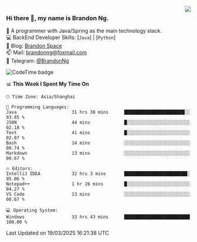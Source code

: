 <img  align="right" src="https://github-readme-stats-brandon0824.vercel.app/api/top-langs/?username=brandon0824&layout=compact">

### Hi there 👋, my name is Brandon Ng.

🌱 A programmer with Java/Spring as the main technology stack.  
💻 BackEnd Developer Skills: [`Java`] | [`Python`]  
📝 Blog: [Brandon Space](https://blog.brandonng.cc)  
📫 Mail: brandonng@foxmail.com  
📰 Telegram: [@BrandonNg](https://t.me/BrandonNg24)  

![CodeTime badge](https://img.shields.io/endpoint?style=flat-square&url=https%3A%2F%2Fapi.codetime.dev%2Fshield%3Fid%3D128%26project%3D%26in%3D604800000)

<!--START_SECTION:waka-->
📊 **This Week I Spent My Time On** 

```text
🕑︎ Time Zone: Asia/Shanghai

💬 Programming Languages: 
Java                     31 hrs 38 mins      ███████████████████████░░   93.85 % 
JSON                     44 mins             █░░░░░░░░░░░░░░░░░░░░░░░░   02.18 % 
Text                     41 mins             █░░░░░░░░░░░░░░░░░░░░░░░░   02.07 % 
Bash                     14 mins             ░░░░░░░░░░░░░░░░░░░░░░░░░   00.74 % 
Markdown                 13 mins             ░░░░░░░░░░░░░░░░░░░░░░░░░   00.67 % 

🔥 Editors: 
IntelliJ IDEA            32 hrs 3 mins       ████████████████████████░   95.06 % 
Notepad++                1 hr 26 mins        █░░░░░░░░░░░░░░░░░░░░░░░░   04.27 % 
VS Code                  13 mins             ░░░░░░░░░░░░░░░░░░░░░░░░░   00.67 % 

💻 Operating System: 
Windows                  33 hrs 43 mins      █████████████████████████   100.00 % 
```


 Last Updated on 19/03/2025 16:21:38 UTC
<!--END_SECTION:waka-->

